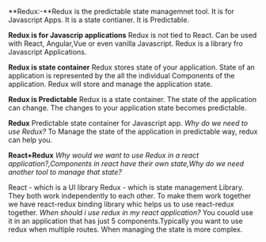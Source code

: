 **Redux:-**Redux is the predictable state managemnet tool.
It is for Javascript Apps.
It is a state contianer.
It is Predictable.

**Redux is for Javascrip applications**
Redux is not tied to React.
Can be used with React, Angular,Vue or even vanilla Javascript.
Redux is a library fro Javascript Applications.

**Redux is state container**
Redux stores state of your application.
State of an application is represented by the all the individual Components of the application.
Redux will store and manage the application state.

**Redux is Predictable**
Redux is a state container.
The state of the application can change.
The changes to your application state becomes predictable.

**Redux**
Predictable state container for Javascript app.
_Why do we need to use Redux?_
To Manage the state of the application in predictable way, redux can help you.

**React+Redux**
_Why would we want to use Redux in a react application?,Components in react have their own state,Why do we need another tool to manage that state?_

React - which is a UI library
Redux - which is state management Library.
They both work independently to each other.
To make them work together we have react-redux binding library whic helps us to use react-redux together.
*When should i use redux in my react application?*
You couold use it in an application that has just 5 components.Typically you want to use redux when multiple routes.
When managing the state is more complex.
